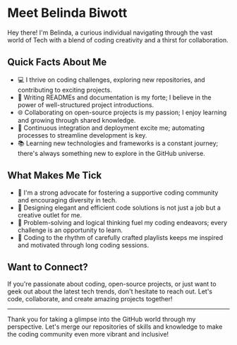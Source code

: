 # Meet Belinda Biwott

Hey there! I'm Belinda, a curious individual navigating through  the vast world of Tech with a blend of coding creativity and a thirst for collaboration.

## Quick Facts About Me

- 💻 I thrive on coding challenges, exploring new repositories, and contributing to exciting projects.
- 📝 Writing READMEs and documentation is my forte; I believe in the power of well-structured project introductions.
- 🌐 Collaborating on open-source projects is my passion; I enjoy learning and growing through shared knowledge.
- 🚀 Continuous integration and deployment excite me; automating processes to streamline development is key.
- 📚 Learning new technologies and frameworks is a constant journey; there's always something new to explore in the GitHub universe.

## What Makes Me Tick

- 🌱 I'm a strong advocate for fostering a supportive coding community and encouraging diversity in tech.
- 🎨 Designing elegant and efficient code solutions is not just a job but a creative outlet for me.
- 🧠 Problem-solving and logical thinking fuel my coding endeavors; every challenge is an opportunity to learn.
- 🎵 Coding to the rhythm of carefully crafted playlists keeps me inspired and motivated through long coding sessions.

## Want to Connect?

If you're passionate about coding, open-source projects, or just want to geek out about the latest tech trends, don't hesitate to reach out. Let's code, collaborate, and create amazing projects together!

---

Thank you for taking a glimpse into the GitHub world through my perspective. Let's merge our repositories of skills and knowledge to make the coding community even more vibrant and inclusive!

